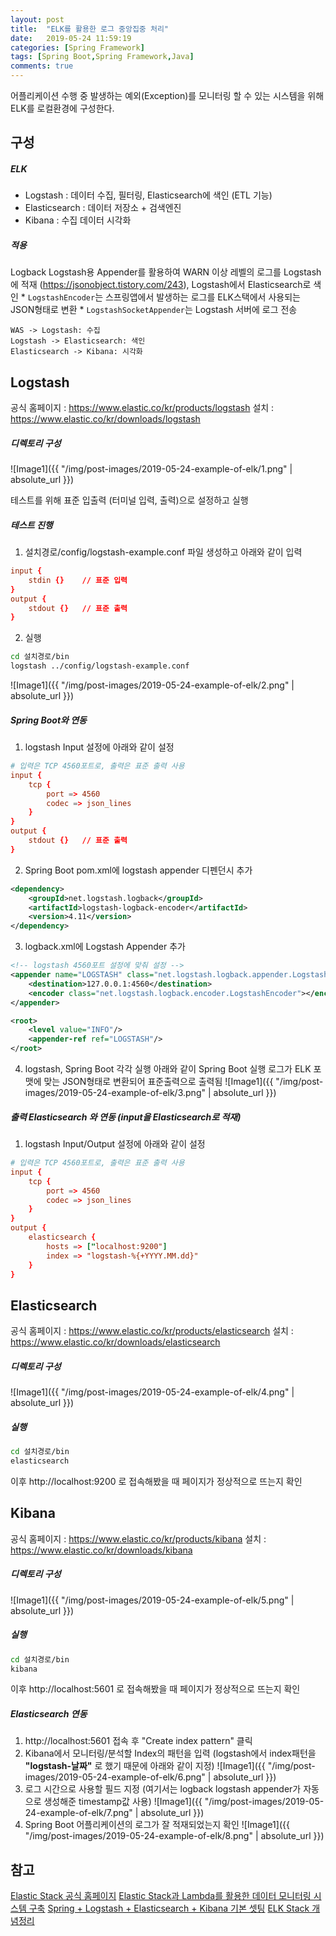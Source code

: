 ```yaml
---
layout: post
title:  "ELK를 활용한 로그 중앙집중 처리"
date:   2019-05-24 11:59:19
categories: [Spring Framework]
tags: [Spring Boot,Spring Framework,Java]
comments: true
---
```

어플리케이션 수행 중 발생하는 예외(Exception)를 모니터링 할 수 있는 시스템을 위해 ELK를 로컬환경에 구성한다.

<!--more-->

## 구성
##### ELK
* Logstash : 데이터 수집, 필터링, Elasticsearch에 색인 (ETL 기능)
* Elasticsearch : 데이터 저장소 + 검색엔진
* Kibana : 수집 데이터 시각화

##### 적용
Logback Logstash용 Appender를 활용하여 WARN 이상 레벨의 로그를 Logstash에 적재 (https://jsonobject.tistory.com/243), Logstash에서 Elasticsearch로 색인
    * `LogstashEncoder`는 스프링앱에서 발생하는 로그를 ELK스택에서 사용되는 JSON형태로 변환
    * `LogstashSocketAppender`는 Logstash 서버에 로그 전송 

``` uml
WAS -> Logstash: 수집
Logstash -> Elasticsearch: 색인
Elasticsearch -> Kibana: 시각화
```


## Logstash
공식 홈페이지 : https://www.elastic.co/kr/products/logstash
설치 : https://www.elastic.co/kr/downloads/logstash

##### 디렉토리 구성
![Image1]({{ "/img/post-images/2019-05-24-example-of-elk/1.png" | absolute_url }})

테스트를 위해 표준 입출력 (터미널 입력, 출력)으로 설정하고 실행

##### 테스트 진행
1) 설치경로/config/logstash-example.conf 파일 생성하고 아래와 같이 입력
```conf
input {
    stdin {}    // 표준 입력
}
output {
    stdout {}   // 표준 출력
}
```
2) 실행
```bash
cd 설치경로/bin
logstash ../config/logstash-example.conf
```
![Image1]({{ "/img/post-images/2019-05-24-example-of-elk/2.png" | absolute_url }})

##### Spring Boot와 연동
1) logstash Input 설정에 아래와 같이 설정
```conf
# 입력은 TCP 4560포트로, 출력은 표준 출력 사용
input {
    tcp {
        port => 4560
        codec => json_lines
    }
}
output {
    stdout {}   // 표준 출력
}
```

2) Spring Boot pom.xml에 logstash appender 디펜던시 추가
```xml
<dependency>
    <groupId>net.logstash.logback</groupId>
    <artifactId>logstash-logback-encoder</artifactId>
    <version>4.11</version>
</dependency>
```

3) logback.xml에 Logstash Appender 추가
```xml
<!-- logstash 4560포트 설정에 맞춰 설정 -->
<appender name="LOGSTASH" class="net.logstash.logback.appender.LogstashTcpSocketAppender">
    <destination>127.0.0.1:4560</destination>
    <encoder class="net.logstash.logback.encoder.LogstashEncoder"></encoder>
</appender>

<root>
    <level value="INFO"/>
    <appender-ref ref="LOGSTASH"/>
</root>
```

4) logstash, Spring Boot 각각 실행
아래와 같이 Spring Boot 실행 로그가 ELK 포맷에 맞는 JSON형태로 변환되어 표준출력으로 출력됨
![Image1]({{ "/img/post-images/2019-05-24-example-of-elk/3.png" | absolute_url }})

##### 출력 Elasticsearch 와 연동 (input을 Elasticsearch로 적재)
1) logstash Input/Output 설정에 아래와 같이 설정
```conf
# 입력은 TCP 4560포트로, 출력은 표준 출력 사용
input {
    tcp {
        port => 4560
        codec => json_lines
    }
}
output {
    elasticsearch {
        hosts => ["localhost:9200"]    
        index => "logstash-%{+YYYY.MM.dd}"
    }
}
```

## Elasticsearch 
공식 홈페이지 : https://www.elastic.co/kr/products/elasticsearch
설치 : https://www.elastic.co/kr/downloads/elasticsearch

##### 디렉토리 구성
![Image1]({{ "/img/post-images/2019-05-24-example-of-elk/4.png" | absolute_url }})

##### 실행
```bash
cd 설치경로/bin
elasticsearch
```

이후 http://localhost:9200 로 접속해봤을 때 페이지가 정상적으로 뜨는지 확인

## Kibana
공식 홈페이지 : https://www.elastic.co/kr/products/kibana
설치 : https://www.elastic.co/kr/downloads/kibana

##### 디렉토리 구성
![Image1]({{ "/img/post-images/2019-05-24-example-of-elk/5.png" | absolute_url }})

##### 실행
```bash
cd 설치경로/bin
kibana
```
이후 http://localhost:5601 로 접속해봤을 때 페이지가 정상적으로 뜨는지 확인

##### Elasticsearch 연동
1. http://localhost:5601 접속 후 "Create index pattern" 클릭
2. Kibana에서 모니터링/분석할 Index의 패턴을 입력 (logstash에서 index패턴을 **"logstash-날짜"** 로 했기 때문에 아래와 같이 지정)
![Image1]({{ "/img/post-images/2019-05-24-example-of-elk/6.png" | absolute_url }})
3. 로그 시간으로 사용할 필드 지정 (여기서는 logback logstash appender가 자동으로 생성해준 timestamp값 사용)
![Image1]({{ "/img/post-images/2019-05-24-example-of-elk/7.png" | absolute_url }})
4. Spring Boot 어플리케이션의 로그가 잘 적재되었는지 확인
![Image1]({{ "/img/post-images/2019-05-24-example-of-elk/8.png" | absolute_url }})

## 참고
[Elastic Stack 공식 홈페이지](https://www.elastic.co/kr/products/)
[Elastic Stack과 Lambda를 활용한 데이터 모니터링 시스템 구축](https://d2.naver.com/helloworld/9878588)
[Spring + Logstash + Elasticsearch + Kibana 기본 셋팅](https://dev-t-blog.tistory.com/30)
[ELK Stack 개념정리](https://heowc.tistory.com/49)